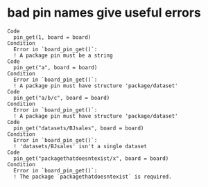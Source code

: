 # bad pin names give useful errors

    Code
      pin_get(1, board = board)
    Condition
      Error in `board_pin_get()`:
      ! A package pin must be a string
    Code
      pin_get("a", board = board)
    Condition
      Error in `board_pin_get()`:
      ! A package pin must have structure 'package/dataset'
    Code
      pin_get("a/b/c", board = board)
    Condition
      Error in `board_pin_get()`:
      ! A package pin must have structure 'package/dataset'
    Code
      pin_get("datasets/BJsales", board = board)
    Condition
      Error in `board_pin_get()`:
      ! 'datasets/BJsales' isn't a single dataset
    Code
      pin_get("packagethatdoesntexist/x", board = board)
    Condition
      Error in `board_pin_get()`:
      ! The package `packagethatdoesntexist` is required.

